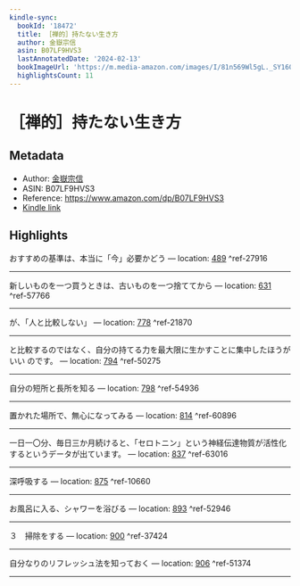 ```yaml
---
kindle-sync:
  bookId: '18472'
  title: ［禅的］持たない生き方
  author: 金嶽宗信
  asin: B07LF9HVS3
  lastAnnotatedDate: '2024-02-13'
  bookImageUrl: 'https://m.media-amazon.com/images/I/81n569Wl5gL._SY160.jpg'
  highlightsCount: 11
---
```

# ［禅的］持たない生き方
## Metadata
* Author: [金嶽宗信](https://www.amazon.comundefined)
* ASIN: B07LF9HVS3
* Reference: https://www.amazon.com/dp/B07LF9HVS3
* [Kindle link](kindle://book?action=open&asin=B07LF9HVS3)

## Highlights
おすすめの基準は、本当に「今」必要かどう — location: [489](kindle://book?action=open&asin=B07LF9HVS3&location=489) ^ref-27916

---
新しいものを一つ買うときは、古いものを一つ捨ててから — location: [631](kindle://book?action=open&asin=B07LF9HVS3&location=631) ^ref-57766

---
が、「人と比較しない」 — location: [778](kindle://book?action=open&asin=B07LF9HVS3&location=778) ^ref-21870

---
と比較するのではなく、自分の持てる力を最大限に生かすことに集中したほうがいい のです。 — location: [794](kindle://book?action=open&asin=B07LF9HVS3&location=794) ^ref-50275

---
自分の短所と長所を知る — location: [798](kindle://book?action=open&asin=B07LF9HVS3&location=798) ^ref-54936

---
置かれた場所で、無心になってみる — location: [814](kindle://book?action=open&asin=B07LF9HVS3&location=814) ^ref-60896

---
一日一〇分、毎日三か月続けると、「セロトニン」という神経伝達物質が活性化するというデータが出ています。 — location: [837](kindle://book?action=open&asin=B07LF9HVS3&location=837) ^ref-63016

---
深呼吸する — location: [875](kindle://book?action=open&asin=B07LF9HVS3&location=875) ^ref-10660

---
お風呂に入る、シャワーを浴びる — location: [893](kindle://book?action=open&asin=B07LF9HVS3&location=893) ^ref-52946

---
３　掃除をする — location: [900](kindle://book?action=open&asin=B07LF9HVS3&location=900) ^ref-37424

---
自分なりのリフレッシュ法を知っておく — location: [906](kindle://book?action=open&asin=B07LF9HVS3&location=906) ^ref-51374

---
